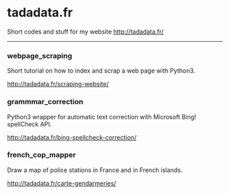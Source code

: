 # tadadata.fr

Short codes and stuff for my website http://tadadata.fr/

*********

### webpage_scraping

Short tutorial on how to index and scrap a web page with Python3.

http://tadadata.fr/scraping-website/

### grammmar_correction

Python3 wrapper for automatic text correction with Microsoft Bing! spellCheck API.

http://tadadata.fr/bing-spellcheck-correction/

### french_cop_mapper

Draw a map of police stations in France and in French islands.

http://tadadata.fr/carte-gendarmeries/
